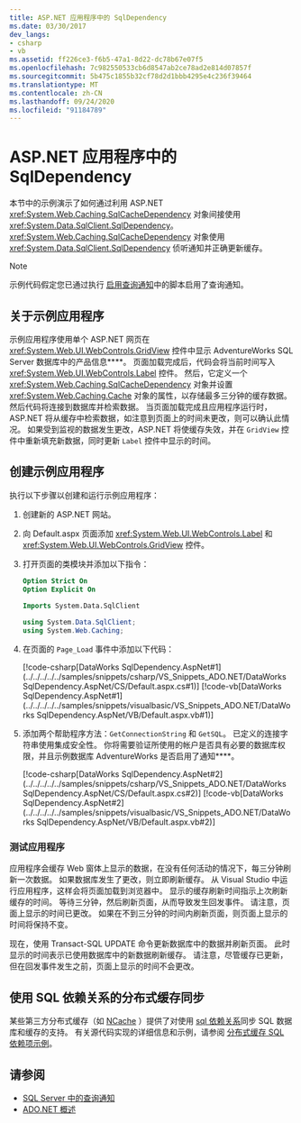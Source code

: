```yaml
---
title: ASP.NET 应用程序中的 SqlDependency
ms.date: 03/30/2017
dev_langs:
- csharp
- vb
ms.assetid: ff226ce3-f6b5-47a1-8d22-dc78b67e07f5
ms.openlocfilehash: 7c982550533cb6d8547ab2ce78ad2e814d07857f
ms.sourcegitcommit: 5b475c1855b32cf78d2d1bbb4295e4c236f39464
ms.translationtype: MT
ms.contentlocale: zh-CN
ms.lasthandoff: 09/24/2020
ms.locfileid: "91184789"
---
```

# <a name="sqldependency-in-an-aspnet-application"></a>ASP.NET 应用程序中的 SqlDependency

本节中的示例演示了如何通过利用 ASP.NET <xref:System.Web.Caching.SqlCacheDependency> 对象间接使用 <xref:System.Data.SqlClient.SqlDependency>。 <xref:System.Web.Caching.SqlCacheDependency> 对象使用 <xref:System.Data.SqlClient.SqlDependency> 侦听通知并正确更新缓存。  
  
> [!NOTE]
> 示例代码假定您已通过执行 [启用查询通知](enabling-query-notifications.md)中的脚本启用了查询通知。  
  
## <a name="about-the-sample-application"></a>关于示例应用程序  

 示例应用程序使用单个 ASP.NET 网页在 <xref:System.Web.UI.WebControls.GridView> 控件中显示 AdventureWorks SQL Server 数据库中的产品信息****。 页面加载完成后，代码会将当前时间写入 <xref:System.Web.UI.WebControls.Label> 控件。 然后，它定义一个 <xref:System.Web.Caching.SqlCacheDependency> 对象并设置 <xref:System.Web.Caching.Cache> 对象的属性，以存储最多三分钟的缓存数据。 然后代码将连接到数据库并检索数据。 当页面加载完成且应用程序运行时，ASP.NET 将从缓存中检索数据，如注意到页面上的时间未更改，则可以确认此情况。 如果受到监视的数据发生更改，ASP.NET 将使缓存失效，并在 `GridView` 控件中重新填充新数据，同时更新 `Label` 控件中显示的时间。  
  
## <a name="creating-the-sample-application"></a>创建示例应用程序  

 执行以下步骤以创建和运行示例应用程序：  
  
1. 创建新的 ASP.NET 网站。  
  
2. 向 Default.aspx 页面添加 <xref:System.Web.UI.WebControls.Label> 和 <xref:System.Web.UI.WebControls.GridView> 控件。  
  
3. 打开页面的类模块并添加以下指令：  
  
    ```vb  
    Option Strict On  
    Option Explicit On  
  
    Imports System.Data.SqlClient  
    ```  
  
    ```csharp  
    using System.Data.SqlClient;  
    using System.Web.Caching;  
    ```  
  
4. 在页面的 `Page_Load` 事件中添加以下代码：  
  
     [!code-csharp[DataWorks SqlDependency.AspNet#1](../../../../../samples/snippets/csharp/VS_Snippets_ADO.NET/DataWorks SqlDependency.AspNet/CS/Default.aspx.cs#1)]
     [!code-vb[DataWorks SqlDependency.AspNet#1](../../../../../samples/snippets/visualbasic/VS_Snippets_ADO.NET/DataWorks SqlDependency.AspNet/VB/Default.aspx.vb#1)]  
  
5. 添加两个帮助程序方法：`GetConnectionString` 和 `GetSQL`。 已定义的连接字符串使用集成安全性。 你将需要验证所使用的帐户是否具有必要的数据库权限，并且示例数据库 AdventureWorks 是否启用了通知****。
  
     [!code-csharp[DataWorks SqlDependency.AspNet#2](../../../../../samples/snippets/csharp/VS_Snippets_ADO.NET/DataWorks SqlDependency.AspNet/CS/Default.aspx.cs#2)]
     [!code-vb[DataWorks SqlDependency.AspNet#2](../../../../../samples/snippets/visualbasic/VS_Snippets_ADO.NET/DataWorks SqlDependency.AspNet/VB/Default.aspx.vb#2)]  
  
### <a name="testing-the-application"></a>测试应用程序  

 应用程序会缓存 Web 窗体上显示的数据，在没有任何活动的情况下，每三分钟刷新一次数据。 如果数据库发生了更改，则立即刷新缓存。 从 Visual Studio 中运行应用程序，这样会将页面加载到浏览器中。 显示的缓存刷新时间指示上次刷新缓存的时间。 等待三分钟，然后刷新页面，从而导致发生回发事件。 请注意，页面上显示的时间已更改。 如果在不到三分钟的时间内刷新页面，则页面上显示的时间将保持不变。  
  
 现在，使用 Transact-SQL UPDATE 命令更新数据库中的数据并刷新页面。 此时显示的时间表示已使用数据库中的新数据刷新缓存。 请注意，尽管缓存已更新，但在回发事件发生之前，页面上显示的时间不会更改。  

## <a name="distributed-cache-synchronization-using-sql-dependency"></a>使用 SQL 依赖关系的分布式缓存同步

某些第三方分布式缓存（如 [NCache](https://www.alachisoft.com/ncache) ）提供了对使用 [sql 依赖关系](https://www.alachisoft.com/resources/docs/ncache/prog-guide/sql-dependency.html)同步 SQL 数据库和缓存的支持。 有关源代码实现的详细信息和示例，请参阅 [分布式缓存 SQL 依赖项示例](https://github.com/Alachisoft/NCache-Samples/tree/master/dotnet/Dependencies/SQLDependency)。

## <a name="see-also"></a>请参阅

- [SQL Server 中的查询通知](query-notifications-in-sql-server.md)
- [ADO.NET 概述](../ado-net-overview.md)

